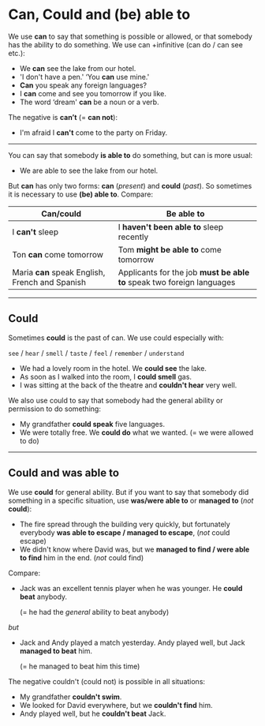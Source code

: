 # Can, Could and (be) able to

We use **can** to say that something is possible or allowed, or that somebody has the ability to do
something. We use can +infinitive (can do / can see etc.):

- We **can** see the lake from our hotel.
- 'I don't have a pen.' ‘You **can** use mine.'
- **Can** you speak any foreign languages?
- I **can** come and see you tomorrow if you like.
- The word ‘dream' **can** be a noun or a verb.

The negative is **can’t** (= **can not**):

- I'm afraid I **can't** come to the party on Friday.

---

You can say that somebody **is able to** do something, but can is more usual:

- We are able to see the lake from our hotel.

But **can** has only two forms: **can** (*present*) and **could** (*past*). So sometimes it is necessary to use **(be) able to**. Compare:

| **Can/could** | **Be able to** |
| ------------- | -------------- |
| I **can't** sleep | I **haven't been able to** sleep recently |
| Ton **can** come tomorrow | Tom **might be able to** come tomorrow |
| Maria **can** speak English, French and Spanish | Applicants for the job **must be able to** speak two foreign languages |

---

## **Could**

Sometimes **could** is the past of can. We use could especially with:

`see` / `hear` / `smell` / `taste` / `feel` / `remember` / `understand`

- We had a lovely room in the hotel. We **could see** the lake.
- As soon as I walked into the room, I **could smell** gas.
- I was sitting at the back of the theatre and **couldn't hear** very well.

We also use could to say that somebody had the general ability or permission to do something:

- My grandfather **could speak** five languages.
- We were totally free. We **could do** what we wanted. (= we were allowed to do)

---

## **Could** and **was able to**

We use **could** for general ability. But if you want to say that somebody did something in a specific
situation, use **was/were able to** or **managed to** (*not* **could**):

- The fire spread through the building very quickly, but fortunately everybody **was able to
escape / managed to escape**, (*not* could escape)
- We didn't know where David was, but we **managed to find / were able to find** him in the
end. (*not* could find)

Compare:

- Jack was an excellent tennis player when he was younger. He **could beat** anybody.

    (= he had the *general* ability to beat anybody)

*but*

- Jack and Andy played a match yesterday. Andy played well, but Jack **managed to beat** him.

    (= he managed to beat him this time)

The negative couldn't (could not) is possible in all situations:

- My grandfather **couldn't swim**.
- We looked for David everywhere, but we **couldn't find** him.
- Andy played well, but he **couldn't beat** Jack.
